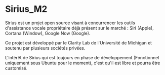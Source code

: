 # Sirius_M2

Sirius est un projet open source visant à concurrencer les outils d'assistance vocale propriétaire déjà présent sur le marché : Siri (Apple), Cortana (Window), Google Now (Google).

Ce projet est développé par le Clarity Lab de l'Université de Michigan et soutenu par plusieurs sociétés privées.

L'intérêt de Sirius qui est toujours en phase de développement (Fonctionnel uniquement sous Ubuntu pour le moment), c'est qu'il est libre et pourra être customisé.
